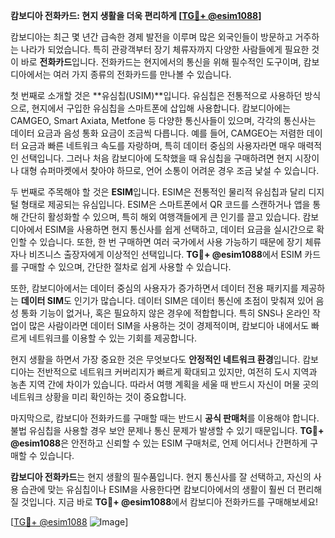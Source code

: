 **캄보디아 전화카드: 현지 생활을 더욱 편리하게 [[TG💪+ @esim1088](https://t.me/s/esim1088)]**

캄보디아는 최근 몇 년간 급속한 경제 발전을 이루며 많은 외국인들이 방문하고 거주하는 나라가 되었습니다. 특히 관광객부터 장기 체류자까지 다양한 사람들에게 필요한 것이 바로 **전화카드**입니다. 전화카드는 현지에서의 통신을 위해 필수적인 도구이며, 캄보디아에서는 여러 가지 종류의 전화카드를 만나볼 수 있습니다.

첫 번째로 소개할 것은 **유심칩(USIM)**입니다. 유심칩은 전통적으로 사용하던 방식으로, 현지에서 구입한 유심칩을 스마트폰에 삽입해 사용합니다. 캄보디아에는 CAMGEO, Smart Axiata, Metfone 등 다양한 통신사들이 있으며, 각각의 통신사는 데이터 요금과 음성 통화 요금이 조금씩 다릅니다. 예를 들어, CAMGEO는 저렴한 데이터 요금과 빠른 네트워크 속도를 자랑하며, 특히 데이터 중심의 사용자라면 매우 매력적인 선택입니다. 그러나 처음 캄보디아에 도착했을 때 유심칩을 구매하려면 현지 시장이나 대형 슈퍼마켓에서 찾아야 하므로, 언어 소통이 어려운 경우 조금 낯설 수 있습니다.

두 번째로 주목해야 할 것은 **ESIM**입니다. ESIM은 전통적인 물리적 유심칩과 달리 디지털 형태로 제공되는 유심입니다. ESIM은 스마트폰에서 QR 코드를 스캔하거나 앱을 통해 간단히 활성화할 수 있으며, 특히 해외 여행객들에게 큰 인기를 끌고 있습니다. 캄보디아에서 ESIM을 사용하면 현지 통신사를 쉽게 선택하고, 데이터 요금을 실시간으로 확인할 수 있습니다. 또한, 한 번 구매하면 여러 국가에서 사용 가능하기 때문에 장기 체류자나 비즈니스 출장자에게 이상적인 선택입니다. **TG💪+ @esim1088**에서 ESIM 카드를 구매할 수 있으며, 간단한 절차로 쉽게 사용할 수 있습니다.

또한, 캄보디아에서는 데이터 중심의 사용자가 증가하면서 데이터 전용 패키지를 제공하는 **데이터 SIM**도 인기가 많습니다. 데이터 SIM은 데이터 통신에 초점이 맞춰져 있어 음성 통화 기능이 없거나, 혹은 필요하지 않은 경우에 적합합니다. 특히 SNS나 온라인 작업이 많은 사람이라면 데이터 SIM을 사용하는 것이 경제적이며, 캄보디아 내에서도 빠르게 네트워크를 이용할 수 있는 기회를 제공합니다.

현지 생활을 하면서 가장 중요한 것은 무엇보다도 **안정적인 네트워크 환경**입니다. 캄보디아는 전반적으로 네트워크 커버리지가 빠르게 확대되고 있지만, 여전히 도시 지역과 농촌 지역 간에 차이가 있습니다. 따라서 여행 계획을 세울 때 반드시 자신이 머물 곳의 네트워크 상황을 미리 확인하는 것이 중요합니다.

마지막으로, 캄보디아 전화카드를 구매할 때는 반드시 **공식 판매처**를 이용해야 합니다. 불법 유심칩을 사용할 경우 보안 문제나 통신 문제가 발생할 수 있기 때문입니다. **TG💪+ @esim1088**은 안전하고 신뢰할 수 있는 ESIM 구매처로, 언제 어디서나 간편하게 구매할 수 있습니다.

**캄보디아 전화카드**는 현지 생활의 필수품입니다. 현지 통신사를 잘 선택하고, 자신의 사용 습관에 맞는 유심칩이나 ESIM을 사용한다면 캄보디아에서의 생활이 훨씬 더 편리해질 것입니다. 지금 바로 **TG💪+ @esim1088**에서 캄보디아 전화카드를 구매해보세요!

[[TG💪+ @esim1088](https://t.me/s/esim1088) ![Image](https://i.postimg.cc/Y0z9fWf4/image.png)]